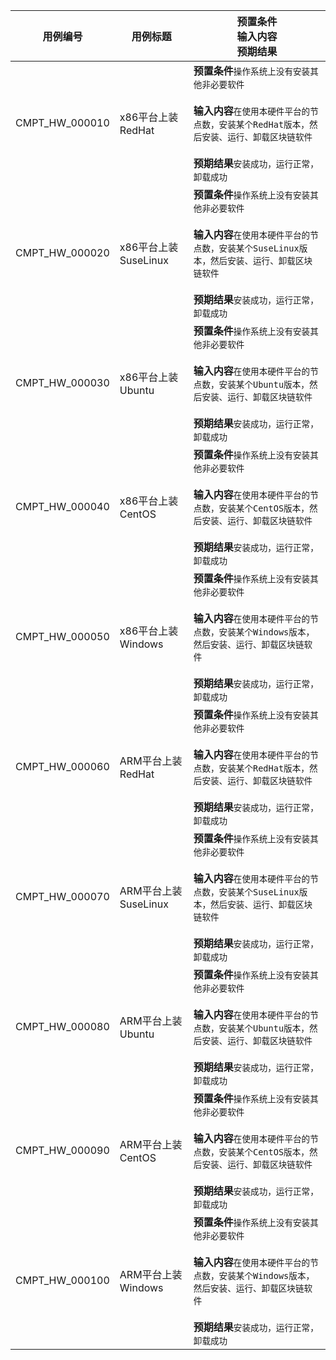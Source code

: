 |用例编号|用例标题|预置条件<br>输入内容<br>预期结果|
|----------------|----------------|----------------|
|<a name="CMPT_HW_000010"></a>CMPT_HW_000010|x86平台上装RedHat|**预置条件**`操作系统上没有安装其他非必要软件`<br><br>**输入内容**`在使用本硬件平台的节点数，安装某个RedHat版本，然后安装、运行、卸载区块链软件`<br><br>**预期结果**`安装成功，运行正常，卸载成功`|
|<a name="CMPT_HW_000020"></a>CMPT_HW_000020|x86平台上装SuseLinux|**预置条件**`操作系统上没有安装其他非必要软件`<br><br>**输入内容**`在使用本硬件平台的节点数，安装某个SuseLinux版本，然后安装、运行、卸载区块链软件`<br><br>**预期结果**`安装成功，运行正常，卸载成功`|
|<a name="CMPT_HW_000030"></a>CMPT_HW_000030|x86平台上装Ubuntu|**预置条件**`操作系统上没有安装其他非必要软件`<br><br>**输入内容**`在使用本硬件平台的节点数，安装某个Ubuntu版本，然后安装、运行、卸载区块链软件`<br><br>**预期结果**`安装成功，运行正常，卸载成功`|
|<a name="CMPT_HW_000040"></a>CMPT_HW_000040|x86平台上装CentOS|**预置条件**`操作系统上没有安装其他非必要软件`<br><br>**输入内容**`在使用本硬件平台的节点数，安装某个CentOS版本，然后安装、运行、卸载区块链软件`<br><br>**预期结果**`安装成功，运行正常，卸载成功`|
|<a name="CMPT_HW_000050"></a>CMPT_HW_000050|x86平台上装Windows|**预置条件**`操作系统上没有安装其他非必要软件`<br><br>**输入内容**`在使用本硬件平台的节点数，安装某个Windows版本，然后安装、运行、卸载区块链软件`<br><br>**预期结果**`安装成功，运行正常，卸载成功`|
|<a name="CMPT_HW_000060"></a>CMPT_HW_000060|ARM平台上装RedHat|**预置条件**`操作系统上没有安装其他非必要软件`<br><br>**输入内容**`在使用本硬件平台的节点数，安装某个RedHat版本，然后安装、运行、卸载区块链软件`<br><br>**预期结果**`安装成功，运行正常，卸载成功`|
|<a name="CMPT_HW_000070"></a>CMPT_HW_000070|ARM平台上装SuseLinux|**预置条件**`操作系统上没有安装其他非必要软件`<br><br>**输入内容**`在使用本硬件平台的节点数，安装某个SuseLinux版本，然后安装、运行、卸载区块链软件`<br><br>**预期结果**`安装成功，运行正常，卸载成功`|
|<a name="CMPT_HW_000080"></a>CMPT_HW_000080|ARM平台上装Ubuntu|**预置条件**`操作系统上没有安装其他非必要软件`<br><br>**输入内容**`在使用本硬件平台的节点数，安装某个Ubuntu版本，然后安装、运行、卸载区块链软件`<br><br>**预期结果**`安装成功，运行正常，卸载成功`|
|<a name="CMPT_HW_000090"></a>CMPT_HW_000090|ARM平台上装CentOS|**预置条件**`操作系统上没有安装其他非必要软件`<br><br>**输入内容**`在使用本硬件平台的节点数，安装某个CentOS版本，然后安装、运行、卸载区块链软件`<br><br>**预期结果**`安装成功，运行正常，卸载成功`|
|<a name="CMPT_HW_000100"></a>CMPT_HW_000100|ARM平台上装Windows|**预置条件**`操作系统上没有安装其他非必要软件`<br><br>**输入内容**`在使用本硬件平台的节点数，安装某个Windows版本，然后安装、运行、卸载区块链软件`<br><br>**预期结果**`安装成功，运行正常，卸载成功`|
